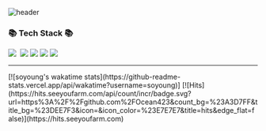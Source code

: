 ![header](https://capsule-render.vercel.app/api?type=waving&color=auto&text=WelcomeToSoyoung'sGithub&animation=fadeIn&height=10&fontColor=ffffff)

<h3>📚 Tech Stack 📚</h3>
<p>
  <img src="https://img.shields.io/badge/JavaScript-F7DF1E?style=for-the-badge&logo=JavaScript&logoColor=white"/>&nbsp 
  <img src="https://img.shields.io/badge/HTML5-E34F26?style=for-the-badge&logo=html5&logoColor=white"/>
  <img src="https://img.shields.io/badge/CSS3-1572B6?style=for-the-badge&logo=css3&logoColor=white"/>
  <img src="https://img.shields.io/badge/TypeScript-007ACC?style=for-the-badge&logo=typescript&logoColor=white"/>
  <img src="https://img.shields.io/badge/React-20232A?style=for-the-badge&logo=react&logoColor=61DAFB"/>
</p>
<hr>
[![soyoung's wakatime stats](https://github-readme-stats.vercel.app/api/wakatime?username=soyoung)]
[![Hits](https://hits.seeyoufarm.com/api/count/incr/badge.svg?url=https%3A%2F%2Fgithub.com%2FOcean423&count_bg=%23A3D7FF&title_bg=%23DEE7F3&icon=&icon_color=%23E7E7E7&title=hits&edge_flat=false)](https://hits.seeyoufarm.com)
